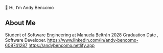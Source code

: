 👋 Hi, I’m Andy Bencomo

## About Me
Student of Software Engineering at Manuela Beltrán 2028 Graduation Date , Software Developer.
https://www.linkedin.com/in/andy-bencomo-608741287
https://andybencomo.netlify.app



